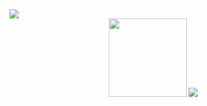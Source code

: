 <div align="center">
  <div align="left">
    <img src="https://metrics.lecoq.io/Tuffy163?template=classic&config.timezone=Asia%2FShanghai">
  </div>
  <img height="137px" src="https://github-readme-stats.vercel.app/api?username=Tuffy163&hide_title=true&hide_border=true&show_icons=trueline_height=21&text_color=000&icon_color=000&bg_color=0,ea6161,ffc64d,fffc4d,52fa5a&theme=graywhite"> 
  <img src="https://github-readme-stats.vercel.app/api/top-langs/?username=Tuffy163&hide_title=true&hide_border=true&layout=compact&langs_count=6&text_color=000&icon_color=fff&bg_color=0,52fa5a,4dfcff,c64dff&theme=graywhite">
</div>
